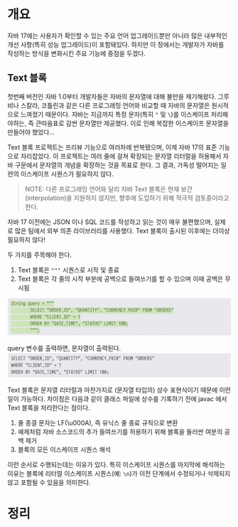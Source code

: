 <!-- Date: 2025-01-30 -->
<!-- Update Date: 2025-01-30 -->
<!-- File ID: 1ba8d857-4681-4ee2-ac4d-2f14ca6df6f7 -->
<!-- Author: Seoyeon Jang -->

# 개요

자바 17에는 사용자가 확인할 수 있는 주요 언어 업그레이드뿐만 아니라 많은 내부적인 개선 사항(특히 성능 업그레이드)이 포함돼있다. 하지만 이 장에서는 개발자가 자바를 작성하는 방식을 변화시킨 주요 기능에 중점을 두겠다.

## Text 블록

첫번째 버전인 자바 1.0부터 개발자들은 자바의 문자열에 대해 불만을 제기해왔다. 그루비나 스칼라, 코틀린과 같은 다른 프로그래밍 언어와 비교할 때 자바의 문자열은 원시적으로 느껴졌기 때문이다. 자바는 지금까지 특정 문자(특히 `"` 및 `\`)를 이스케이프 처리해야하는, 즉 큰따옴표로 감싼 문자열만 제공했다. 이로 인해 복잡한 이스케이프 문자열을 만들어야 했었다...

Text 블록 프로젝트는 프리뷰 기능으로 여러차례 반복됐으며, 이제 자바 17의 표준 기능으로 자리잡았다. 이 프로젝트는 여러 줄에 걸쳐 확장되는 문자열 리터럴을 허용해서 자바 구문에서 문자열의 개념을 확장하는 것을 목표로 한다. 그 결과, 가독성 떨어지는 일련의 이스케이프 시퀀스가 필요하지 않다.

>NOTE: 다른 프로그래밍 언어와 달리 자바 Text 블록은 현재 보간(interpolation)을 지원하지 않지만, 향후에 도입하기 위해 적극적 검토중이라고 한다.

자바 17 이전에는 JSON 이나 SQL 코드를 작성하고 읽는 것이 매우 불편했으며, 실제로 많은 팀에서 외부 의존 라이브러리를 사용했다. Text 블록이 출시된 이후에는 더이상 필요하지 않다!

두 가지를 주목해야 한다.

1. Text 블록은 `"""` 시퀀스로 시작 및 종료
2. Text 블록은 각 줄의 시작 부분에 공백으로 들여쓰기를 할 수 있으며 이때 공백은 무시됨

![](.3.1_Text_블록_images/e6a5d017.png)

query 변수를 출력하면, 문자열이 출력된다.
![](.3.1_Text_블록_images/43285eee.png)

Text 블록은 문자열 리터럴과 마찬가지로 (문자열 타입의) 상수 표현식이기 때문에 이런 일이 가능하다. 차이점은 다음과 같이 클래스 파일에 상수를 기록하기 전에 javac 에서 Text 블록을 처리한다는 점이다.

1. 줄 종결 문자는 LF(\u000A), 즉 유닉스 줄 종료 규칙으로 변환
2. 예제처럼 자바 소스코드의 추가 들여쓰기를 허용하기 위해 블록을 둘러싼 여분의 공백 제거
3. 블록의 모든 이스케이프 시퀀스 해석

이런 순서로 수행되는데는 이유가 있다. 특히 이스케이프 시퀀스를 마지막에 해석하는 이유는 블록에 리터럴 이스케이프 시퀀스(예: `\n`)가 이전 단계에서 수정되거나 삭제되지 않고 포함될 수 있음을 의미한다.
# 정리


